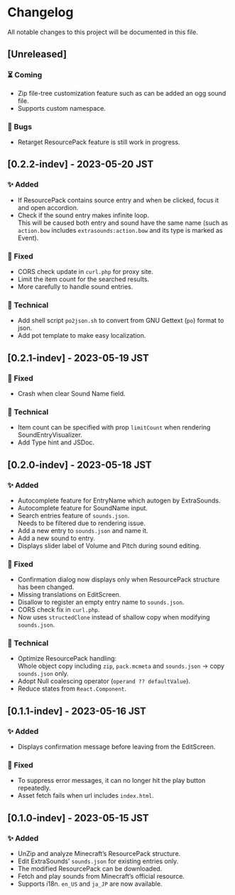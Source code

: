 # Changelog

All notable changes to this project will be documented in this file.

## [Unreleased]
### ⏳ Coming

* Zip file-tree customization feature such as can be added an ogg sound file.
* Supports custom namespace.

### 🐛 Bugs

<!--* <small>_Any bugs/issues will be written here when found._</small>-->
* Retarget ResourcePack feature is still work in progress.

## [0.2.2-indev] - 2023-05-20 JST
### ✨ Added
* If ResourcePack contains source entry and when be clicked, focus it and open accordion.
* Check if the sound entry makes infinite loop.<br>
  This will be caused both entry and sound have the same name
  (such as `action.bow` includes `extrasounds:action.bow` and its type is marked as Event).

### 🔧 Fixed
* CORS check update in `curl.php` for proxy site.
* Limit the item count for the searched results.
* More carefully to handle sound entries.

### 👷 Technical

* Add shell script `po2json.sh` to convert from GNU Gettext (`po`) format to json.
* Add pot template to make easy localization.

## [0.2.1-indev] - 2023-05-19 JST
### 🔧 Fixed

* Crash when clear Sound Name field.

### 👷 Technical

* Item count can be specified with prop `limitCount` when rendering SoundEntryVisualizer.
* Add Type hint and JSDoc.

## [0.2.0-indev] - 2023-05-18 JST
### ✨ Added

* Autocomplete feature for EntryName which autogen by ExtraSounds.
* Autocomplete feature for SoundName input.
* Search entries feature of `sounds.json`.<br>
  Needs to be filtered due to rendering issue.
* Add a new entry to `sounds.json` and name it.
* Add a new sound to entry.
* Displays slider label of Volume and Pitch during sound editing.

### 🔧 Fixed

* Confirmation dialog now displays only when ResourcePack structure has been changed.
* Missing translations on EditScreen.
* Disallow to register an empty entry name to `sounds.json`.
* CORS check fix in `curl.php`.
* Now uses `structedClone` instead of shallow copy when modifying `sounds.json`.

### 👷 Technical

* Optimize ResourcePack handling:<br>
  Whole object copy including `zip`, `pack.mcmeta` and `sounds.json` -> copy `sounds.json` only.
* Adopt Null coalescing operator (`operand ?? defaultValue`).
* Reduce states from `React.Component`.

## [0.1.1-indev] - 2023-05-16 JST
### ✨ Added

* Displays confirmation message before leaving from the EditScreen.

### 🔧 Fixed

* To suppress error messages, it can no longer hit the play button repeatedly.
* Asset fetch fails when url includes `index.html`.

## [0.1.0-indev] - 2023-05-15 JST
### ✨ Added

* UnZip and analyze Minecraft’s ResourcePack structure.
* Edit ExtraSounds’ `sounds.json` for existing entries only.
* The modified ResourcePack can be downloaded.
* Fetch and play sounds from Minecraft’s official resource.
* Supports i18n. `en_US` and `ja_JP` are now available.

